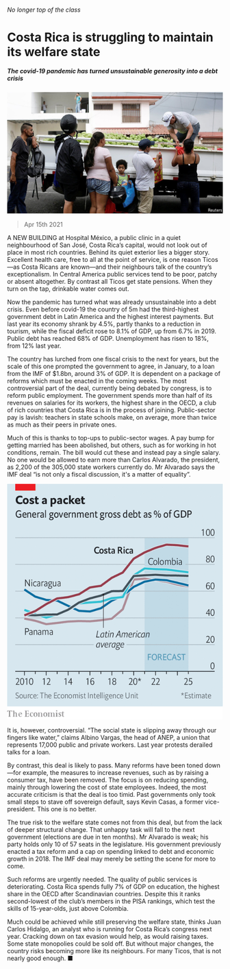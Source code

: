 ###### No longer top of the class

# Costa Rica is struggling to maintain its welfare state 

##### The covid-19 pandemic has turned unsustainable generosity into a debt crisis 

![image](images/20210417_amp502.jpg) 

> Apr 15th 2021 

A NEW BUILDING at Hospital México, a public clinic in a quiet neighbourhood of San José, Costa Rica’s capital, would not look out of place in most rich countries. Behind its quiet exterior lies a bigger story. Excellent health care, free to all at the point of service, is one reason Ticos—as Costa Ricans are known—and their neighbours talk of the country’s exceptionalism. In Central America public services tend to be poor, patchy or absent altogether. By contrast all Ticos get state pensions. When they turn on the tap, drinkable water comes out.

Now the pandemic has turned what was already unsustainable into a debt crisis. Even before covid-19 the country of 5m had the third-highest government debt in Latin America and the highest interest payments. But last year its economy shrank by 4.5%, partly thanks to a reduction in tourism, while the fiscal deficit rose to 8.1% of GDP, up from 6.7% in 2019. Public debt has reached 68% of GDP. Unemployment has risen to 18%, from 12% last year.


The country has lurched from one fiscal crisis to the next for years, but the scale of this one prompted the government to agree, in January, to a loan from the IMF of $1.8bn, around 3% of GDP. It is dependent on a package of reforms which must be enacted in the coming weeks. The most controversial part of the deal, currently being debated by congress, is to reform public employment. The government spends more than half of its revenues on salaries for its workers, the highest share in the OECD, a club of rich countries that Costa Rica is in the process of joining. Public-sector pay is lavish: teachers in state schools make, on average, more than twice as much as their peers in private ones.

Much of this is thanks to top-ups to public-sector wages. A pay bump for getting married has been abolished, but others, such as for working in hot conditions, remain. The bill would cut these and instead pay a single salary. No one would be allowed to earn more than Carlos Alvarado, the president, as 2,200 of the 305,000 state workers currently do. Mr Alvarado says the IMF deal “is not only a fiscal discussion, it's a matter of equality”.

![image](images/20210417_AMC507.png) 


It is, however, controversial. “The social state is slipping away through our fingers like water,” claims Albino Vargas, the head of ANEP, a union that represents 17,000 public and private workers. Last year protests derailed talks for a loan.

By contrast, this deal is likely to pass. Many reforms have been toned down—for example, the measures to increase revenues, such as by raising a consumer tax, have been removed. The focus is on reducing spending, mainly through lowering the cost of state employees. Indeed, the most accurate criticism is that the deal is too timid. Past governments only took small steps to stave off sovereign default, says Kevin Casas, a former vice-president. This one is no better.

The true risk to the welfare state comes not from this deal, but from the lack of deeper structural change. That unhappy task will fall to the next government (elections are due in ten months). Mr Alvarado is weak; his party holds only 10 of 57 seats in the legislature. His government previously enacted a tax reform and a cap on spending linked to debt and economic growth in 2018. The IMF deal may merely be setting the scene for more to come.

Such reforms are urgently needed. The quality of public services is deteriorating. Costa Rica spends fully 7% of GDP on education, the highest share in the OECD after Scandinavian countries. Despite this it ranks second-lowest of the club’s members in the PISA rankings, which test the skills of 15-year-olds, just above Colombia.

Much could be achieved while still preserving the welfare state, thinks Juan Carlos Hidalgo, an analyst who is running for Costa Rica’s congress next year. Cracking down on tax evasion would help, as would raising taxes. Some state monopolies could be sold off. But without major changes, the country risks becoming more like its neighbours. For many Ticos, that is not nearly good enough. ■

